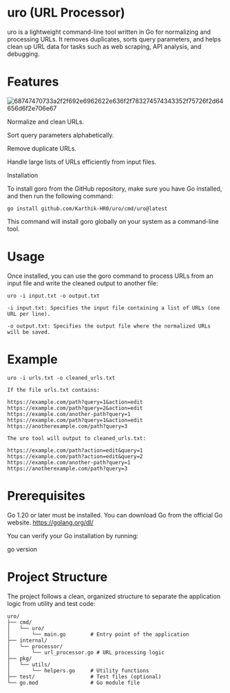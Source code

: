 # uro (URL Processor)

uro is a lightweight command-line tool written in Go for normalizing and processing URLs. It removes duplicates, sorts query parameters, and helps clean up URL data for tasks such as web scraping, API analysis, and debugging.

# Features
![68747470733a2f2f692e6962622e636f2f783274574343352f75726f2d64656d6f2e706e67](https://github.com/user-attachments/assets/dcecd8e8-5728-4671-ba4c-9f195856c9dd)


Normalize and clean URLs.

Sort query parameters alphabetically.

Remove duplicate URLs.

Handle large lists of URLs efficiently from input files.


Installation

To install goro from the GitHub repository, make sure you have Go installed, and then run the following command:
```
go install github.com/Karthik-HR0/uro/cmd/uro@latest
```

This command will install goro globally on your system as a command-line tool.

# Usage

Once installed, you can use the goro command to process URLs from an input file and write the cleaned output to another file:
```
uro -i input.txt -o output.txt

-i input.txt: Specifies the input file containing a list of URLs (one URL per line).

-o output.txt: Specifies the output file where the normalized URLs will be saved.
```

# Example
```
uro -i urls.txt -o cleaned_urls.txt

If the file urls.txt contains:

https://example.com/path?query=1&action=edit
https://example.com/path?query=2&action=edit
https://example.com/another-path?query=1
https://example.com/path?query=1&action=edit
https://anotherexample.com/path?query=3
```
```
The uro tool will output to cleaned_urls.txt:

https://example.com/path?action=edit&query=1
https://example.com/path?action=edit&query=2
https://example.com/another-path?query=1
https://anotherexample.com/path?query=3
```
# Prerequisites

Go 1.20 or later must be installed. You can download Go from the official Go website.
https://golang.org/dl/


You can verify your Go installation by running:

go version 

# Project Structure

The project follows a clean, organized structure to separate the application logic from utility and test code:
```
uro/
├── cmd/
│   └── uro/
│       └── main.go        # Entry point of the application
├── internal/
│   └── processor/
│       └── url_processor.go # URL processing logic
├── pkg/
│   └── utils/
│       └── helpers.go     # Utility functions
├── test/                  # Test files (optional)
└── go.mod                 # Go module file
```
